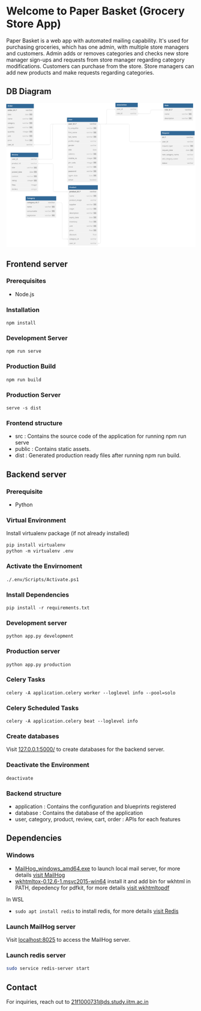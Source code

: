 # Welcome to Paper Basket (Grocery Store App)
Paper Basket is a web app with automated mailing capability. It's used for purchasing groceries, which has one 
admin, with multiple store managers and customers. Admin adds or removes categories and checks new store manager sign-ups and requests from store manager regarding category modifications. Customers can purchase from the store. Store managers can add new products and make requests regarding categories.

## DB Diagram
<img src="./DB-diagram.svg" alt="DB Diagram">

## Frontend server
### Prerequisites
- Node.js
### Installation
```shell
npm install
```
### Development Server
```shell
npm run serve
```
### Production Build
```shell
npm run build
```
### Production Server
```shell
serve -s dist
```
### Frontend structure
* src : Contains the source code of the application for running npm run serve
* public : Contains static assets.
* dist : Generated production ready files after running npm run build.

## Backend server
### Prerequisite
- Python
### Virtual Environment
Install virtualenv package (if not already installed)
```shell
pip install virtualenv
python -m virtualenv .env
```
### Activate the Envirnoment
```shell
./.env/Scripts/Activate.ps1
```
### Install Dependencies
```shell
pip install -r requirements.txt
```
### Development server
```shell
python app.py development
```
### Production server
```shell
python app.py production
```
### Celery Tasks
```shell
celery -A application.celery worker --loglevel info --pool=solo
```
### Celery Scheduled Tasks
```shell
celery -A application.celery beat --loglevel info
```
### Create databases
Visit [127.0.0.1:5000/](127.0.0.1:5000/) to create databases for the backend server.
### Deactivate the Environment
```shell
deactivate
```
### Backend structure
* application : Contains the configuration and blueprints registered
* database : Contains the database of the application
* user, category, product, review, cart, order : APIs for each features

## Dependencies
### Windows
* [MailHog_windows_amd64.exe](https://github.com/mailhog/MailHog/releases/download/v1.0.1/MailHog_windows_amd64.exe) to launch local mail server, for more details [visit MailHog](https://github.com/mailhog/MailHog)
* [wkhtmltox-0.12.6-1.msvc2015-win64](https://github.com/wkhtmltopdf/packaging/releases/download/0.12.6-1/wkhtmltox-0.12.6-1.msvc2015-win64.exe) install it and add bin for wkhtml in PATH, depedency for pdfkit, for more details [visit wkhtmltopdf](https://wkhtmltopdf.org/index.html)

In WSL
* ```sudo apt install redis``` to install redis, for more details [visit Redis](https://redis.io/docs/install/install-redis/install-redis-on-windows/)

### Launch MailHog server
Visit [localhost:8025](localhost:8025) to access the MailHog server.
### Launch redis server
```bash
sudo service redis-server start
```
## Contact
For inquiries, reach out to [21f1000731@ds.study.iitm.ac.in](mailto:21f1000731@ds.study.iitm.ac.in)

